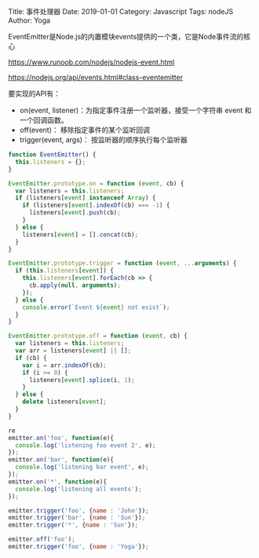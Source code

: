 Title: 事件处理器
Date: 2019-01-01
Category: Javascript
Tags: nodeJS
Author: Yoga

EventEmitter是Node.js的内置模块events提供的一个类，它是Node事件流的核心

https://www.runoob.com/nodejs/nodejs-event.html

https://nodejs.org/api/events.html#class-eventemitter

要实现的API有：
* on(event, listener)：为指定事件注册一个监听器，接受一个字符串 event 和一个回调函数。
* off(event)： 移除指定事件的某个监听回调
* trigger(event, args)： 按监听器的顺序执行每个监听器

```js
function EventEmitter() {
  this.listeners = {};
}

EventEmitter.prototype.on = function (event, cb) {
  var listeners = this.listeners;
  if (listeners[event] instanceof Array) {
    if (listeners[event].indexOf(cb) === -1) {
      listeners[event].push(cb);
    }
  } else {
    listeners[event] = [].concat(cb);
  }
}

EventEmitter.prototype.trigger = function (event, ...arguments) {
  if (this.listeners[event]) {
    this.listeners[event].forEach(cb => {
      cb.apply(null, arguments);
    });
  } else {
    console.error(`Event ${event} not exist`);
  }
}

EventEmitter.prototype.off = function (event, cb) {
  var listeners = this.listeners;
  var arr = listeners[event] || [];
  if (cb) {
    var i = arr.indexOf(cb);
    if (i >= 0) {
      listeners[event].splice(i, 1);
    }
  } else {
    delete listeners[event];
  }
}

re
emitter.on('foo', function(e){
  console.log('listening foo event 2', e);
});
emitter.on('bar', function(e){
  console.log('listening bar event', e);
});
emitter.on('*', function(e){
  console.log('listening all events');
});

emitter.trigger('foo', {name : 'John'});
emitter.trigger('bar', {name : 'Sun'});
emitter.trigger('*', {name : 'Sun'});

emitter.off('foo');
emitter.trigger('foo', {name : 'Yoga'});
```